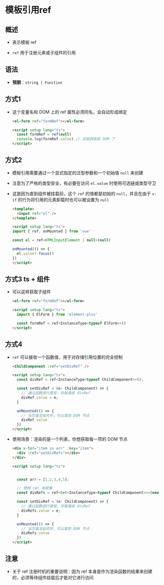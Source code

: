 # 模板引用ref

## 概述

+ 表示模板 ref

+ `ref` 用于注册元素或子组件的引用

## 语法

+ **预期**：`string | Function`

## 方式1

+ 这个变量名和 DOM 上的 ref 属性必须同名，会自动形成绑定

  ```html
  <el-form ref="formRef"></el-form>

  <script setup lang="ts">
    const formRef = ref(null)
    console.log(formRef.value) // 这就获取到 DOM 了
  </script>
  ```

## 方式2

+ 模板引用需要通过一个显式指定的泛型参数和一个初始值 `null` 来创建

+ 注意为了严格的类型安全，有必要在访问 `el.value` 时使用可选链或类型守卫
+ 这是因为直到组件被挂载前，这个 `ref` 的值都是初始的 `null`，并且在由于 `v-if` 的行为将引用的元素卸载时也可以被设置为 `null`

  ```html
  <template>
    <input ref="el" />
  </template>

  <script setup lang="ts">
  import { ref, onMounted } from 'vue'

  const el = ref<HTMLInputElement | null>(null)

  onMounted(() => {
    el.value?.focus()
  })
  </script>
  ```

## 方式3 ts + 组件

+ 可以这样获取子组件

  ```html
  <el-form ref="formRef"></el-form>

  <script setup lang="ts">
    import { ElForm } from 'element-plus'

    const formRef = ref<InstanceType<typeof ElForm>>()
  </script>
  ```

## 方式4

+ `ref` 可以接收一个函数值，用于对存储引用位置的完全控制

  ```html
  <ChildComponent :ref="setDivRef" />

  <script setup lang="ts">
    const divRef = ref<InstanceType<typeof ChildComponent>>();

    const setDivRef = (e: ChildComponent) => {
      // 通过函数进行接受，并赋值给 divRef
      divRef.value = e;
    }

    onMounted(() => {
      // 当页面渲染完毕，可以拿到 DOM 节点
      divRef.value
    })
  </script>
  ```

+ 使用场景：渲染的是一个列表，你想获取每一项的 DOM 节点

  ```html
  <div v-for="item in arr" :key="item">
    <div :ref="setDivRefs"></div>
  </div>

  <script setup lang="ts">


    const arr = [1,2,3,4,5];

    // 使用 set 来收集
    const divRefs = ref<Set<InstanceType<typeof ChildComponent>>>(new Set());

    const setDivRef = (e: ChildComponent) => {
      // 通过函数进行接受，并赋值给 divRef
      divRefs.value = e;
    }

    onMounted(() => {
      // 当页面渲染完毕，可以拿到 DOM 节点
      divRefs.value
    })
  </script>
  ```

## 注意

+ 关于 ref 注册时机的重要说明：因为 ref 本身是作为渲染函数的结果来创建的，必须等待组件挂载后才能对它进行访问
